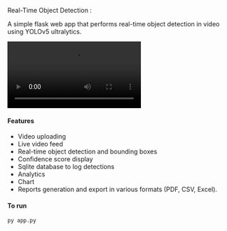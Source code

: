 Real-Time Object Detection :

A simple flask web app that performs real-time object detection in video using YOLOv5 ultralytics. 


![Demo](demo.mov)

#### Features
- Video uploading
- Live video feed
- Real-time object detection and bounding boxes
- Confidence score display
- Sqlite database to log detections
- Analytics
- Chart
- Reports generation and export in various formats (PDF, CSV, Excel).

#### To run
```
py app.py
```